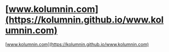 # [www.kolumnin.com](https://kolumnin.github.io/www.kolumnin.com)
[www.kolumnin.com](https://kolumnin.github.io/www.kolumnin.com)

